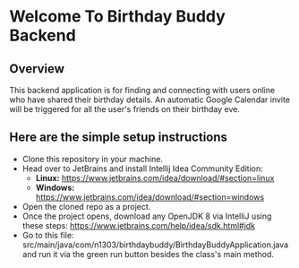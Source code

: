# Welcome To Birthday Buddy Backend
## Overview
This backend application is for finding and connecting with users online who have shared their birthday details. An automatic Google Calendar invite will be triggered for all the user's friends on their birthday eve.

## Here are the simple setup instructions
- Clone this repository in your machine. 
- Head over to JetBrains and install Intellij Idea Community Edition:
  - **Linux:** https://www.jetbrains.com/idea/download/#section=linux
  - **Windows:** https://www.jetbrains.com/idea/download/#section=windows 
- Open the cloned repo as a project.
- Once the project opens, download any OpenJDK 8 
via IntelliJ using these steps: https://www.jetbrains.com/help/idea/sdk.html#jdk
- Go to this file: src/main/java/com/n1303/birthdaybuddy/BirthdayBuddyApplication.java and run it via 
the green run button besides the class's main method.
